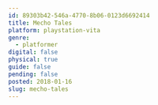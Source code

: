 ```yaml
---
id: 89303b42-546a-4770-8b06-0123d6692414
title: Mecho Tales
platform: playstation-vita
genre:
  - platformer
digital: false
physical: true
guide: false
pending: false
posted: 2018-01-16
slug: mecho-tales
---
```

